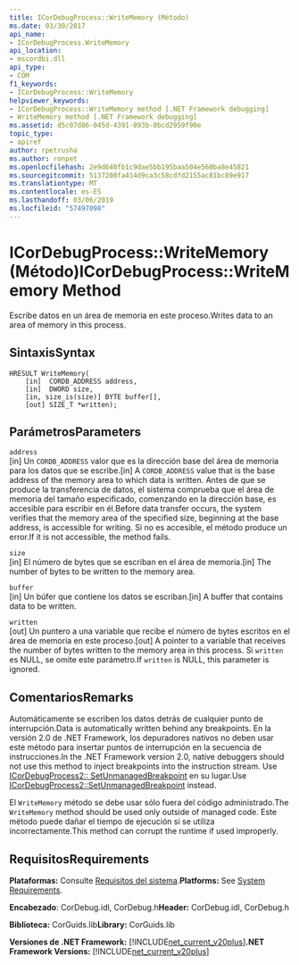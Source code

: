 ```yaml
---
title: ICorDebugProcess::WriteMemory (Método)
ms.date: 03/30/2017
api_name:
- ICorDebugProcess.WriteMemory
api_location:
- mscordbi.dll
api_type:
- COM
f1_keywords:
- ICorDebugProcess::WriteMemory
helpviewer_keywords:
- ICorDebugProcess::WriteMemory method [.NET Framework debugging]
- WriteMemory method [.NET Framework debugging]
ms.assetid: d5c07d86-045d-4391-893b-0bcd2959f90e
topic_type:
- apiref
author: rpetrusha
ms.author: ronpet
ms.openlocfilehash: 2e9d640fb1c9dae5bb195baa504e560ba8e45821
ms.sourcegitcommit: 5137208fa414d9ca3c58cdfd2155ac81bc89e917
ms.translationtype: MT
ms.contentlocale: es-ES
ms.lasthandoff: 03/06/2019
ms.locfileid: "57497098"
---
```

# <a name="icordebugprocesswritememory-method"></a><span data-ttu-id="d61bc-102">ICorDebugProcess::WriteMemory (Método)</span><span class="sxs-lookup"><span data-stu-id="d61bc-102">ICorDebugProcess::WriteMemory Method</span></span>
<span data-ttu-id="d61bc-103">Escribe datos en un área de memoria en este proceso.</span><span class="sxs-lookup"><span data-stu-id="d61bc-103">Writes data to an area of memory in this process.</span></span>  
  
## <a name="syntax"></a><span data-ttu-id="d61bc-104">Sintaxis</span><span class="sxs-lookup"><span data-stu-id="d61bc-104">Syntax</span></span>  
  
```  
HRESULT WriteMemory(  
    [in]  CORDB_ADDRESS address,  
    [in]  DWORD size,  
    [in, size_is(size)] BYTE buffer[],  
    [out] SIZE_T *written);  
```  
  
## <a name="parameters"></a><span data-ttu-id="d61bc-105">Parámetros</span><span class="sxs-lookup"><span data-stu-id="d61bc-105">Parameters</span></span>  
 `address`  
 <span data-ttu-id="d61bc-106">[in] Un `CORDB_ADDRESS` valor que es la dirección base del área de memoria para los datos que se escribe.</span><span class="sxs-lookup"><span data-stu-id="d61bc-106">[in] A `CORDB_ADDRESS` value that is the base address of the memory area to which data is written.</span></span> <span data-ttu-id="d61bc-107">Antes de que se produce la transferencia de datos, el sistema comprueba que el área de memoria del tamaño especificado, comenzando en la dirección base, es accesible para escribir en él.</span><span class="sxs-lookup"><span data-stu-id="d61bc-107">Before data transfer occurs, the system verifies that the memory area of the specified size, beginning at the base address, is accessible for writing.</span></span> <span data-ttu-id="d61bc-108">Si no es accesible, el método produce un error.</span><span class="sxs-lookup"><span data-stu-id="d61bc-108">If it is not accessible, the method fails.</span></span>  
  
 `size`  
 <span data-ttu-id="d61bc-109">[in] El número de bytes que se escriban en el área de memoria.</span><span class="sxs-lookup"><span data-stu-id="d61bc-109">[in] The number of bytes to be written to the memory area.</span></span>  
  
 `buffer`  
 <span data-ttu-id="d61bc-110">[in] Un búfer que contiene los datos se escriban.</span><span class="sxs-lookup"><span data-stu-id="d61bc-110">[in] A buffer that contains data to be written.</span></span>  
  
 `written`  
 <span data-ttu-id="d61bc-111">[out] Un puntero a una variable que recibe el número de bytes escritos en el área de memoria en este proceso.</span><span class="sxs-lookup"><span data-stu-id="d61bc-111">[out] A pointer to a variable that receives the number of bytes written to the memory area in this process.</span></span> <span data-ttu-id="d61bc-112">Si `written` es NULL, se omite este parámetro.</span><span class="sxs-lookup"><span data-stu-id="d61bc-112">If `written` is NULL, this parameter is ignored.</span></span>  
  
## <a name="remarks"></a><span data-ttu-id="d61bc-113">Comentarios</span><span class="sxs-lookup"><span data-stu-id="d61bc-113">Remarks</span></span>  
 <span data-ttu-id="d61bc-114">Automáticamente se escriben los datos detrás de cualquier punto de interrupción.</span><span class="sxs-lookup"><span data-stu-id="d61bc-114">Data is automatically written behind any breakpoints.</span></span> <span data-ttu-id="d61bc-115">En la versión 2.0 de .NET Framework, los depuradores nativos no deben usar este método para insertar puntos de interrupción en la secuencia de instrucciones.</span><span class="sxs-lookup"><span data-stu-id="d61bc-115">In the .NET Framework version 2.0, native debuggers should not use this method to inject breakpoints into the instruction stream.</span></span> <span data-ttu-id="d61bc-116">Use [ICorDebugProcess2:: SetUnmanagedBreakpoint](../../../../docs/framework/unmanaged-api/debugging/icordebugprocess2-setunmanagedbreakpoint-method.md) en su lugar.</span><span class="sxs-lookup"><span data-stu-id="d61bc-116">Use [ICorDebugProcess2::SetUnmanagedBreakpoint](../../../../docs/framework/unmanaged-api/debugging/icordebugprocess2-setunmanagedbreakpoint-method.md) instead.</span></span>  
  
 <span data-ttu-id="d61bc-117">El `WriteMemory` método se debe usar sólo fuera del código administrado.</span><span class="sxs-lookup"><span data-stu-id="d61bc-117">The `WriteMemory` method should be used only outside of managed code.</span></span> <span data-ttu-id="d61bc-118">Este método puede dañar el tiempo de ejecución si se utiliza incorrectamente.</span><span class="sxs-lookup"><span data-stu-id="d61bc-118">This method can corrupt the runtime if used improperly.</span></span>  
  
## <a name="requirements"></a><span data-ttu-id="d61bc-119">Requisitos</span><span class="sxs-lookup"><span data-stu-id="d61bc-119">Requirements</span></span>  
 <span data-ttu-id="d61bc-120">**Plataformas:** Consulte [Requisitos del sistema](../../../../docs/framework/get-started/system-requirements.md).</span><span class="sxs-lookup"><span data-stu-id="d61bc-120">**Platforms:** See [System Requirements](../../../../docs/framework/get-started/system-requirements.md).</span></span>  
  
 <span data-ttu-id="d61bc-121">**Encabezado**: CorDebug.idl, CorDebug.h</span><span class="sxs-lookup"><span data-stu-id="d61bc-121">**Header:** CorDebug.idl, CorDebug.h</span></span>  
  
 <span data-ttu-id="d61bc-122">**Biblioteca:** CorGuids.lib</span><span class="sxs-lookup"><span data-stu-id="d61bc-122">**Library:** CorGuids.lib</span></span>  
  
 <span data-ttu-id="d61bc-123">**Versiones de .NET Framework:** [!INCLUDE[net_current_v20plus](../../../../includes/net-current-v20plus-md.md)]</span><span class="sxs-lookup"><span data-stu-id="d61bc-123">**.NET Framework Versions:** [!INCLUDE[net_current_v20plus](../../../../includes/net-current-v20plus-md.md)]</span></span>
